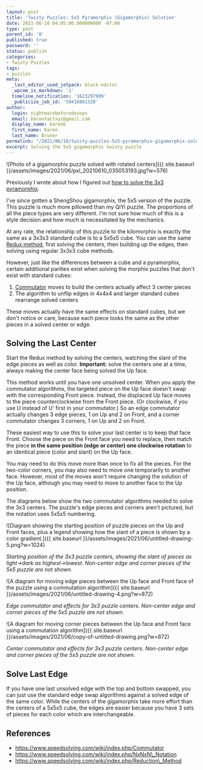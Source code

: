 ```yaml
---
layout: post
title: 'Twisty Puzzles: 5x5 Pyramorphix (Gigamorphix) Solution'
date: 2021-06-10 04:05:06.000000000 -07:00
type: post
parent_id: '0'
published: true
password: ''
status: publish
categories:
- Twisty Puzzles
tags:
- puzzles
meta:
  _last_editor_used_jetpack: block-editor
  _wpcom_is_markdown: '1'
  timeline_notification: '1623297909'
  _publicize_job_id: '59416861320'
author:
  login: nightmarebeforedevops
  email: kbcontactxyz@gmail.com
  display_name: karenb
  first_name: Karen
  last_name: Bruner
permalink: "/2021/06/10/twisty-puzzles-5x5-pyramorphix-gigamorphix-solution/"
excerpt: Solving the 5x5 gigamorphix twisty puzzle
---
```

<!-- wp:image {"id":1634,"sizeSlug":"large","linkDestination":"none"} -->

![Photo of a gigamorphix puzzle solved with rotated centers]({{ site.baseurl }}/assets/images/2021/06/pxl_20210610_035053193.jpg?w=576)

<!-- /wp:image -->

<!-- wp:paragraph -->

Previously I wrote about how I figured out [how to solve the 3x3 pyramorphix](https://productionwithscissors.run/2021/05/06/twisty-puzzles-3x3-pyramorphix-solution/).

<!-- /wp:paragraph -->

<!-- wp:paragraph -->

I've since gotten a ShengShou gigamorphix, the 5x5 version of the puzzle. This puzzle is much more pillowed than my QiYi puzzle. The proportions of all the piece types are very different. I'm not sure how much of this is a style decision and how much is necessitated by the mechanics.

<!-- /wp:paragraph -->

<!-- wp:paragraph -->

At any rate, the relationship of this puzzle to the kilomorphix is exactly the same as a 3x3x3 standard cube is to a 5x5x5 cube. You can use the same [Redux method](https://www.speedsolving.com/wiki/index.php/Reduction_Method), first solving the centers, then building up the edges, then solving using regular 3x3x3 cube methods.

<!-- /wp:paragraph -->

<!-- wp:paragraph -->

However, just like the differences between a cube and a pyramorphix, certain additional parities exist when solving the morphix puzzles that don't exist with standard cubes:

<!-- /wp:paragraph -->

<!-- wp:list {"ordered":true} -->

1. [Commutator](https://www.speedsolving.com/wiki/index.php/Commutator) moves to build the centers actually affect 3 center pieces
2. The algorithm to unflip edges in 4x4x4 and larger standard cubes rearrange solved centers

<!-- /wp:list -->

<!-- wp:paragraph -->

These moves actually have the same effects on standard cubes, but we don't notice or care, because each piece looks the same as the other pieces in a solved center or edge.

<!-- /wp:paragraph -->

<!-- wp:heading -->

## Solving the Last Center

<!-- /wp:heading -->

<!-- wp:paragraph -->

Start the Redux method by solving the centers, watching the slant of the edge pieces as well as color. **Important:** solve the centers one at a time, always making the center face being solved the Up face.

<!-- /wp:paragraph -->

<!-- wp:paragraph -->

This method works until you have one unsolved center. When you apply the commutator algorithms, the targeted piece on the Up face doesn't swap with the corresponding Front piece. Instead, the displaced Up face moves to the piece counterclockwise from the Front piece. (Or clockwise, if you use U instead of U' first in your commutator.) So an edge commutator actually changes 3 edge pieces, 1 on Up and 2 on Front, and a corner commutator changes 3 corners, 1 on Up and 2 on Front.

<!-- /wp:paragraph -->

<!-- wp:paragraph -->

These easiest way to use this to solve your last center is to keep that face Front. Choose the piece on the Front face you need to replace, then match the piece **in the same position (edge or center) one clockwise rotation** to an identical piece (color and slant) on the Up face.

<!-- /wp:paragraph -->

<!-- wp:paragraph -->

You may need to do this move more than once to fix all the pieces. For the two-color corners, you may also need to move one temporarily to another face. However, most of the moves won't require changing the solution of the Up face, although you may need to move to another face to the Up position.

<!-- /wp:paragraph -->

<!-- wp:paragraph -->

The diagrams below show the two commutator algorithms needed to solve the 3x3 centers. The puzzle's edge pieces and corners aren't pictured, but the notation uses 5x5x5 numbering.

<!-- /wp:paragraph -->

<!-- wp:image {"id":1629,"sizeSlug":"large","linkDestination":"none"} -->

![Diagram showing the starting position of puzzle pieces on the Up and Front faces, plus a legend showing how the slant of a piece is shown by a color gradient.]({{ site.baseurl }}/assets/images/2021/06/untitled-drawing-5.png?w=1024)  

_Starting position of the 3x3 puzzle centers, showing the slant of pieces as light->dark as highest->lowest. Non-center edge and corner pieces of the 5x5 puzzle are not shown._

<!-- /wp:image -->

<!-- wp:image {"id":1628,"sizeSlug":"large","linkDestination":"none"} -->

![A diagram for moving edge pieces between the Up face and Front face of the puzzle using a commutation algorithm]({{ site.baseurl }}/assets/images/2021/06/untitled-drawing-4.png?w=872)  

_Edge commutator and effects for 3x3 puzzle centers. Non-center edge and corner pieces of the 5x5 puzzle are not shown._

<!-- /wp:image -->

<!-- wp:image {"id":1631,"sizeSlug":"large","linkDestination":"none"} -->

![A diagram for moving corner pieces between the Up face and Front face using a commutation algorithm]({{ site.baseurl }}/assets/images/2021/06/copy-of-untitled-drawing.png?w=872)  

_Center commutator and effects for 3x3 puzzle centers. Non-center edge and corner pieces of the 5x5 puzzle are not shown._

<!-- /wp:image -->

<!-- wp:heading -->

## Solve Last Edge

<!-- /wp:heading -->

<!-- wp:paragraph -->

If you have one last unsolved edge with the top and bottom swapped, you can just use the standard edge swap algorithms against a solved edge of the same color. While the centers of the gigamorphix take more effort than the centers of a 5x5x5 cube, the edges are easier because you have 3 sets of pieces for each color which are interchangeable.

<!-- /wp:paragraph -->

<!-- wp:heading -->

## References

<!-- /wp:heading -->

<!-- wp:list -->

- https://www.speedsolving.com/wiki/index.php/Commutator
- https://www.speedsolving.com/wiki/index.php/NxNxN\_Notation
- https://www.speedsolving.com/wiki/index.php/Reduction\_Method

<!-- /wp:list -->

